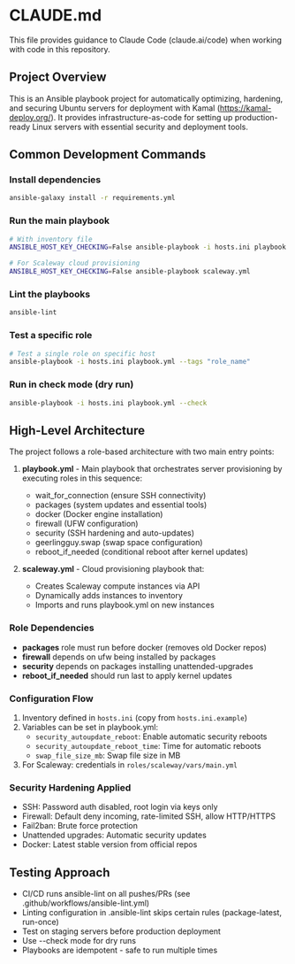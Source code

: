 # CLAUDE.md

This file provides guidance to Claude Code (claude.ai/code) when working with code in this repository.

## Project Overview

This is an Ansible playbook project for automatically optimizing, hardening, and securing Ubuntu servers for deployment with Kamal (https://kamal-deploy.org/). It provides infrastructure-as-code for setting up production-ready Linux servers with essential security and deployment tools.

## Common Development Commands

### Install dependencies
```bash
ansible-galaxy install -r requirements.yml
```

### Run the main playbook
```bash
# With inventory file
ANSIBLE_HOST_KEY_CHECKING=False ansible-playbook -i hosts.ini playbook.yml

# For Scaleway cloud provisioning
ANSIBLE_HOST_KEY_CHECKING=False ansible-playbook scaleway.yml
```

### Lint the playbooks
```bash
ansible-lint
```

### Test a specific role
```bash
# Test a single role on specific host
ansible-playbook -i hosts.ini playbook.yml --tags "role_name"
```

### Run in check mode (dry run)
```bash
ansible-playbook -i hosts.ini playbook.yml --check
```

## High-Level Architecture

The project follows a role-based architecture with two main entry points:

1. **playbook.yml** - Main playbook that orchestrates server provisioning by executing roles in this sequence:
   - wait_for_connection (ensure SSH connectivity)
   - packages (system updates and essential tools)
   - docker (Docker engine installation)
   - firewall (UFW configuration)
   - security (SSH hardening and auto-updates)
   - geerlingguy.swap (swap space configuration)
   - reboot_if_needed (conditional reboot after kernel updates)

2. **scaleway.yml** - Cloud provisioning playbook that:
   - Creates Scaleway compute instances via API
   - Dynamically adds instances to inventory
   - Imports and runs playbook.yml on new instances

### Role Dependencies

- **packages** role must run before docker (removes old Docker repos)
- **firewall** depends on ufw being installed by packages
- **security** depends on packages installing unattended-upgrades
- **reboot_if_needed** should run last to apply kernel updates

### Configuration Flow

1. Inventory defined in `hosts.ini` (copy from `hosts.ini.example`)
2. Variables can be set in playbook.yml:
   - `security_autoupdate_reboot`: Enable automatic security reboots
   - `security_autoupdate_reboot_time`: Time for automatic reboots
   - `swap_file_size_mb`: Swap file size in MB
3. For Scaleway: credentials in `roles/scaleway/vars/main.yml`

### Security Hardening Applied

- SSH: Password auth disabled, root login via keys only
- Firewall: Default deny incoming, rate-limited SSH, allow HTTP/HTTPS
- Fail2ban: Brute force protection
- Unattended upgrades: Automatic security updates
- Docker: Latest stable version from official repos

## Testing Approach

- CI/CD runs ansible-lint on all pushes/PRs (see .github/workflows/ansible-lint.yml)
- Linting configuration in .ansible-lint skips certain rules (package-latest, run-once)
- Test on staging servers before production deployment
- Use --check mode for dry runs
- Playbooks are idempotent - safe to run multiple times
